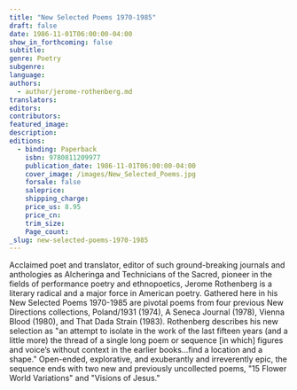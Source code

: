 ```yaml
---
title: "New Selected Poems 1970-1985"
draft: false
date: 1986-11-01T06:00:00-04:00
show_in_forthcoming: false
subtitle:
genre: Poetry
subgenre:
language:
authors:
  - author/jerome-rothenberg.md
translators:
editors:
contributors:
featured_image:
description:
editions:
  - binding: Paperback
    isbn: 9780811209977
    publication_date: 1986-11-01T06:00:00-04:00
    cover_image: /images/New_Selected_Poems.jpg
    forsale: false
    saleprice:
    shipping_charge:
    price_us: 8.95
    price_cn:
    trim_size:
    Page_count:
_slug: new-selected-poems-1970-1985
---
```


Acclaimed poet and translator, editor of such ground-breaking journals and anthologies as Alcheringa and Technicians of the Sacred, pioneer in the fields of performance poetry and ethnopoetics, Jerome Rothenberg is a literary radical and a major force in American poetry. Gathered here in his New Selected Poems 1970-1985 are pivotal poems from four previous New Directions collections, Poland/1931 (1974), A Seneca Journal (1978), Vienna Blood (1980), and That Dada Strain (1983). Rothenberg describes his new selection as "an attempt to isolate in the work of the last fifteen years (and a little more) the thread of a single long poem or sequence [in which] figures and voice’s without context in the earlier books…find a location and a shape." Open-ended, explorative, and exuberantly and irreverently epic, the sequence ends with two new and previously uncollected poems, "15 Flower World Variations" and "Visions of Jesus."

